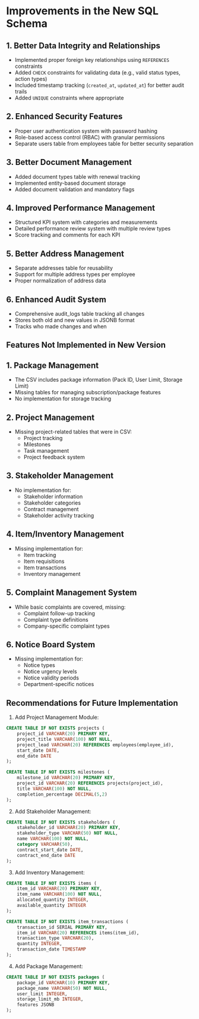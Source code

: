# Improvements in the New SQL Schema

## 1. Better Data Integrity and Relationships
- Implemented proper foreign key relationships using `REFERENCES` constraints
- Added `CHECK` constraints for validating data (e.g., valid status types, action types)
- Included timestamp tracking (`created_at`, `updated_at`) for better audit trails
- Added `UNIQUE` constraints where appropriate

## 2. Enhanced Security Features
- Proper user authentication system with password hashing
- Role-based access control (RBAC) with granular permissions
- Separate users table from employees table for better security separation

## 3. Better Document Management
- Added document types table with renewal tracking
- Implemented entity-based document storage
- Added document validation and mandatory flags

## 4. Improved Performance Management
- Structured KPI system with categories and measurements
- Detailed performance review system with multiple review types
- Score tracking and comments for each KPI

## 5. Better Address Management
- Separate addresses table for reusability
- Support for multiple address types per employee
- Proper normalization of address data

## 6. Enhanced Audit System
- Comprehensive audit_logs table tracking all changes
- Stores both old and new values in JSONB format
- Tracks who made changes and when

## Features Not Implemented in New Version

## 1. Package Management
- The CSV includes package information (Pack ID, User Limit, Storage Limit)
- Missing tables for managing subscription/package features
- No implementation for storage tracking

## 2. Project Management
- Missing project-related tables that were in CSV:
  - Project tracking
  - Milestones
  - Task management
  - Project feedback system

## 3. Stakeholder Management
- No implementation for:
  - Stakeholder information
  - Stakeholder categories
  - Contract management
  - Stakeholder activity tracking

## 4. Item/Inventory Management
- Missing implementation for:
  - Item tracking
  - Item requisitions
  - Item transactions
  - Inventory management

## 5. Complaint Management System
- While basic complaints are covered, missing:
  - Complaint follow-up tracking
  - Complaint type definitions
  - Company-specific complaint types

## 6. Notice Board System
- Missing implementation for:
  - Notice types
  - Notice urgency levels
  - Notice validity periods
  - Department-specific notices

## Recommendations for Future Implementation

1. Add Project Management Module:
```sql
CREATE TABLE IF NOT EXISTS projects (
    project_id VARCHAR(20) PRIMARY KEY,
    project_title VARCHAR(100) NOT NULL,
    project_lead VARCHAR(20) REFERENCES employees(employee_id),
    start_date DATE,
    end_date DATE
);

CREATE TABLE IF NOT EXISTS milestones (
    milestone_id VARCHAR(20) PRIMARY KEY,
    project_id VARCHAR(20) REFERENCES projects(project_id),
    title VARCHAR(100) NOT NULL,
    completion_percentage DECIMAL(5,2)
);
```

2. Add Stakeholder Management:
```sql
CREATE TABLE IF NOT EXISTS stakeholders (
    stakeholder_id VARCHAR(20) PRIMARY KEY,
    stakeholder_type VARCHAR(50) NOT NULL,
    name VARCHAR(100) NOT NULL,
    category VARCHAR(50),
    contract_start_date DATE,
    contract_end_date DATE
);
```

3. Add Inventory Management:
```sql
CREATE TABLE IF NOT EXISTS items (
    item_id VARCHAR(20) PRIMARY KEY,
    item_name VARCHAR(100) NOT NULL,
    allocated_quantity INTEGER,
    available_quantity INTEGER
);

CREATE TABLE IF NOT EXISTS item_transactions (
    transaction_id SERIAL PRIMARY KEY,
    item_id VARCHAR(20) REFERENCES items(item_id),
    transaction_type VARCHAR(20),
    quantity INTEGER,
    transaction_date TIMESTAMP
);
```

4. Add Package Management:
```sql
CREATE TABLE IF NOT EXISTS packages (
    package_id VARCHAR(10) PRIMARY KEY,
    package_name VARCHAR(50) NOT NULL,
    user_limit INTEGER,
    storage_limit_mb INTEGER,
    features JSONB
);
```
